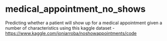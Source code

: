 # medical_appointment_no_shows
Predicting whether a patient will show up for a medical appointment given a number of characteristics using this kaggle dataset - https://www.kaggle.com/joniarroba/noshowappointments/code
